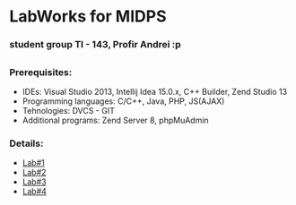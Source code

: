 # **LabWorks for MIDPS**

### **student group TI - 143, Profir Andrei :p**

##

### **Prerequisites:**

 * IDEs: Visual Studio 2013, Intellij Idea 15.0.x, C++ Builder, Zend Studio 13 
 * Programming languages: C/C++, Java, PHP, JS(AJAX)
 * Tehnologies: DVCS - GIT
 * Additional programs: Zend Server 8, phpMuAdmin
 
### **Details:**

* [Lab#1](https://github.com/ProfirAndrei/MIDPS/tree/master/Lab-1)
* [Lab#2](https://github.com/ProfirAndrei/MIDPS/tree/master/Lab-2)
* [Lab#3](https://github.com/ProfirAndrei/MIDPS/tree/master/Lab-3)
* [Lab#4](https://github.com/ProfirAndrei/MIDPS/tree/master/Lab-4)
